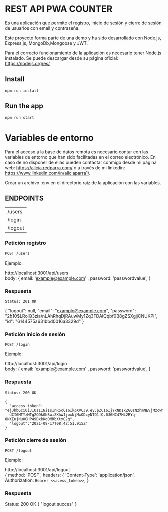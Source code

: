 # REST API PWA COUNTER 

Es una aplicación que permite el registro, inicio de sesión y cierre de sesión de usuarios con email y contraseña.

Este proyecto forma parte de una demo y ha sido desarrollado con Node.js, Express.js, MongoDb,Mongoose y JWT.

Para el correcto funcionamiento de la aplicación es necesario tener Node.js instalado. 
Se puede descargar desde su página oficial: https://nodejs.org/es/

## Install

    npm run install

## Run the app

    npm run start

# Variables de entorno

  Para el acceso a la base de datos remota es necesario contar con las variables de entorno que han sido facilitadas en el correo electrónico.
  En caso de no disponer de ellas pueden contactar conmigo desde mi página web: https://alicia.redparra.com/ o a través de mi linkedin:          https://www.linkedin.com/in/aliciaparra1/. 
  
  Crear un archivo .env en el directorio raíz de la aplicación con las variables.

## ENDPOINTS

<table>
    <tr>
        <td>/users</td>
    </tr>
    <tr>
        <td>/login</td>
    </tr>
    <tr>
        <td>/logout</td>
    </tr>
</table>

### Petición registro

`POST /users`

Ejemplo:

http://localhost:3001/api/users
<br />
body: {
  email: 'example@example.com' ,
  password: 'passwordvalue',
}

### Respuesta

    Status: 201 OK
    
   {
    "logout": null,
    "email": "example@example.com",
    "password": "$2b$10$LRoiQ3zia/nLAhRhqDjRAuwMy1Zq3FDAIQqbf0B8gZSXgjjCNUKPi",
    "id": "6144575a631bbd0016a3329d"
    }
    
 ### Petición inicio de sesión

`POST /login`

Ejemplo:

http://localhost:3001/api/login
<br />
body: {
  email: 'example@example.com' ,
  password: 'passwordvalue',
}

### Respuesta

    Status: 200 OK
    
    {
      "access_token": "ejJhbGciOiJIUzI1NiIsInR5cCI6IkpXVCJ9.eyJpZCI6IjYxNDIxZGQzNzhmNEVjMzcwM2QzYWFhZSIsImlh
      dCI6MTYzMTg2ODk0NSwiZXhwIjoxNjMxODcyNTQ1fQ.0J6HC47ML2RYq-8NXEujNuOOHP49DxkKdDMRbXtxC2g",
      "logout":"2021-09-17T08:42:51.915Z"
    }

 ### Petición cierre de sesión

`POST /logout`

Ejemplo:

  http://localhost:3001/api/logout
  <br />
  {
    method: 'POST',
    headers: {
      'Content-Type': 'application/json',
      Authorization: `Bearer <<acess_token>>`,
   }

### Respuesta

  Status: 200 OK
  {
    "logout succes"
  }
 
 
